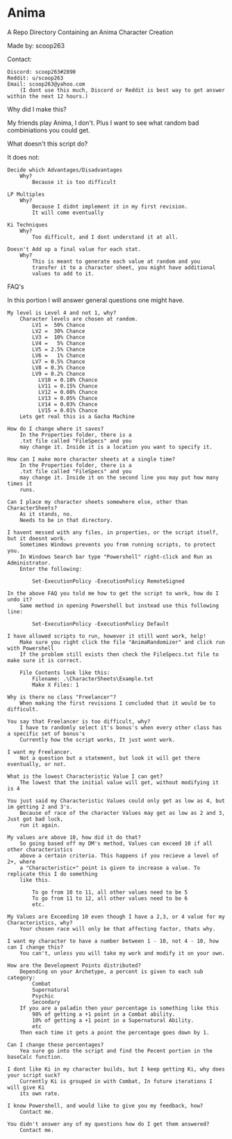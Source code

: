 # Anima
A Repo Directory Containing an Anima Character Creation

Made by: scoop263

Contact:

	Discord: scoop263#2890
	Reddit: u/scoop263
	Email: scoop263@yahoo.com
		(I dont use this much, Discord or Reddit is best way to get answer within the next 12 hours.)


Why did I make this?

My friends play Anima, I don't. Plus I want to see what random
bad combiniations you could get. 

What doesn't this script do?

It does not:

	Decide which Advantages/Disadvantages
		Why?
			Because it is too difficult

	LP Multiples
		Why?
			Because I didnt implement it in my first revision.
			It will come eventually

	Ki Techniques
		Why?
			Too difficult, and I dont understand it at all.
	
	Doesn't Add up a final value for each stat.
		Why?
			This is meant to generate each value at random and you
			transfer it to a character sheet, you might have additional
			values to add to it.

FAQ's

In this portion I will answer general questions one might have.

	My level is Level 4 and not 1, why?
		Character levels are chosen at random.
			LV1 =  50% Chance
			LV2 =  30% Chance
			LV3 =  10% Chance
			LV4 =   5% Chance
			LV5 = 2.5% Chance
			LV6 =   1% Chance
			LV7 = 0.5% Chance
			LV8 = 0.3% Chance
			LV9 = 0.2% Chance
		      LV10 = 0.18% Chance
		      LV11 = 0.15% Chance
		      LV12 = 0.08% Chance
		      LV13 = 0.05% Chance
		      LV14 = 0.03% Chance
		      LV15 = 0.01% Chance
		Lets get real this is a Gacha Machine

	How do I change where it saves?
		In the Properties folder, there is a 
		.txt file called "FileSpecs" and you
		may change it. Inside it is a location you want to specify it.

	How can I make more character sheets at a single time?
		In the Properties folder, there is a 
		.txt file called "FileSpecs" and you
		may change it. Inside it on the second line you may put how many times it
		runs.
	
	Can I place my character sheets somewhere else, other than CharacterSheets?
		As it stands, no. 
		Needs to be in that directory.

	I havent messed with any files, in properties, or the script itself, but it doesnt work.
		Sometimes Windows prevents you from running scripts, to protect you.
		In Windows Search bar type "Powershell" right-click and Run as Administrator.
		Enter the following:

			Set-ExecutionPolicy -ExecutionPolicy RemoteSigned
			
	In the above FAQ you told me how to get the script to work, how do I undo it?
		Same method in opening Powershell but instead use this following line:

			Set-ExecutionPolicy -ExecutionPolicy Default

	I have allowed scripts to run, however it still wont work, help!
		Make sure you right click the file "AnimaRandomizer" and click run with Powershell
		If the problem still exists then check the FileSpecs.txt file to make sure it is correct.
		
		File Contents look like this:
			Filename: .\CharacterSheets\Example.txt
			Make X Files: 1

	Why is there no class "Freelancer"?
		When making the first revisions I concluded that it would be to difficult.
	
	You say that Freelancer is too difficult, why?
		I have to randomly select it's bonus's when every other class has a specific set of bonus's
		Currently how the script works, It just wont work.

	I want my Freelancer.
		Not a question but a statement, but look it will get there eventually, or not.

	What is the lowest Characteristic Value I can get?
		The lowest that the initial value will get, without modifying it is 4

	You just said my Characteristic Values could only get as low as 4, but im getting 2 and 3's.
		Because of race of the character Values may get as low as 2 and 3, Just got bad luck,
		run it again.
	
	My values are above 10, how did it do that?
		So going based off my DM's method, Values can exceed 10 if all other characteristics
		above a certain criteria. This happens if you recieve a level of 2+, where
		a "Characteristic+" point is given to increase a value. To replicate this I do something
		like this.

			To go from 10 to 11, all other values need to be 5
			To go from 11 to 12, all other values need to be 6
			etc.

	My Values are Exceeding 10 even though I have a 2,3, or 4 value for my Characteristics, why?
		Your chosen race will only be that affecting factor, thats why.

	I want my character to have a number between 1 - 10, not 4 - 10, how can I change this?
		You can't, unless you will take my work and modify it on your own.
	
	How are the Development Points distributed?
		Depending on your Archetype, a percent is given to each sub category:
			Combat
			Supernatural
			Psychic
			Secondary
		If you are a paladin then your percentage is something like this
			98% of getting a +1 point in a Combat ability.
			10% of getting a +1 point in a Supernatural Ability.
			etc
		Then each time it gets a point the percentage goes down by 1.
	
	Can I change these percentages?
		Yea sure go into the script and find the Pecent portion in the baseCalc function.
	
	I dont like Ki in my character builds, but I keep getting Ki, why does your script suck?
		Currently Ki is grouped in with Combat, In future iterations I will give Ki
		its own rate. 

	I know Powershell, and would like to give you my feedback, how?
		Contact me.
	
	You didn't answer any of my questions how do I get them answered?
		Contact me.